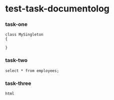 # test-task-documentolog

### task-one
```
class MySingleton 
{

}
```
### task-two
```
select * from employees;
```
### task-three
```
html
```
